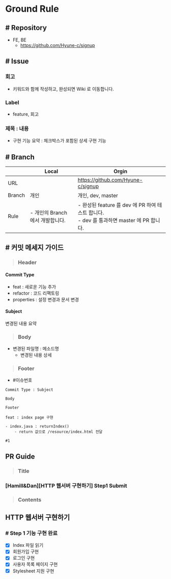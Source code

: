 # Ground Rule

## # Repository

- FE, BE
  - <https://github.com/Hyune-c/signup>

## # Issue

### 회고

- 키워드와 함께 작성하고, 완성되면 Wiki 로 이동합니다.

### Label

- feature, 회고

### 제목 : 내용

- 구현 기능 요약 : 체크박스가 포함된 상세 구현 기능

## # Branch

|        | Local                  | Orgin                                                                 |
| ------ | ---------------------- | --------------------------------------------------------------------- |
| URL    |                        | <https://github.com/Hyune-c/signup>                                   |  |
| Branch | 개인                     | 개인, dev, master                                                       |
| Rule   | - 개인의 Branch 에서 개발합니다. | - 완성된 feature 를 dev 에 PR 하여 테스트 합니다.<br>- dev 를 통과하면 master 에 PR 합니다. |

## # 커밋 메세지 가이드

> ### Header

#### Commit Type

- feat : 새로운 기능 추가
- refactor : 코드 리팩토링
- properties : 설정 변경과 문서 변경

#### Subject

변경된 내용 요약

> ### Body

- 변경된 파일명 : 메소드명
  - 변경된 내용 상세

> ### Footer

- #이슈번호

```text
Commit Type : Subject

Body

Footer
```

```text
feat : index page 구현

- index.java : returnIndex()
    - return 값으로 /resource/index.html 전달

#1
```

## PR Guide

> ### Title

### [Hamill&Dan][HTTP 웹서버 구현하기] Step1 Submit

> ### Contents

## HTTP 웹서버 구현하기

### # Step 1 기능 구현 완료

- [x] Index 파일 읽기  
- [x] 회원가입 구현 
- [x] 로그인 구현 
- [x] 사용자 목록 페이지 구현 
- [x] Stylesheet 지원 구현 